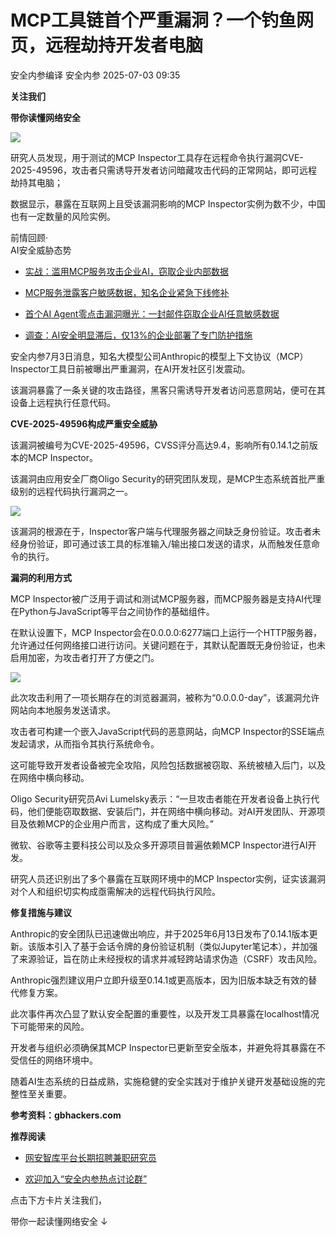 #  MCP工具链首个严重漏洞？一个钓鱼网页，远程劫持开发者电脑  
安全内参编译  安全内参   2025-07-03 09:35  
  
**关注我们**  
  
  
**带你读懂网络安全**  
  
  
![](https://mmbiz.qpic.cn/sz_mmbiz_jpg/FzZb53e8g7s2qrQjEausFHsxCWWyDXfDWqY52e5u2icibRjLMTySh3uq6CCTAkdicjbrichxdAoRvKwP8kBDGZibMNA/640?wx_fmt=jpeg&from=appmsg "")  
  
  
研究人员发现，用于测试的MCP Inspector工具存在远程命令执行漏洞CVE-2025-49596，攻击者只需诱导开发者访问暗藏攻击代码的正常网站，即可远程劫持其电脑；  
  
  
数据显示，暴露在互联网上且受该漏洞影响的MCP Inspector实例为数不少，中国也有一定数量的风险实例。  
  
  
前情回顾·  
AI安全威胁态势  
- [实战：滥用MCP服务攻击企业AI，窃取企业内部数据](https://mp.weixin.qq.com/s?__biz=MzI4NDY2MDMwMw==&mid=2247514575&idx=1&sn=f10507cd61978c02f006c9d9f30ef3f8&scene=21#wechat_redirect)  
  
  
- [MCP服务泄露客户敏感数据，知名企业紧急下线修补](https://mp.weixin.qq.com/s?__biz=MzI4NDY2MDMwMw==&mid=2247514546&idx=1&sn=9e475c8d0292ac7001b0d6491e030db9&scene=21#wechat_redirect)  
  
  
- [首个AI Agent零点击漏洞曝光：一封邮件窃取企业AI任意敏感数据](https://mp.weixin.qq.com/s?__biz=MzI4NDY2MDMwMw==&mid=2247514505&idx=1&sn=df286bcbf807c8444c7f8356b70aef56&scene=21#wechat_redirect)  
  
  
- [调查：AI安全明显滞后，仅13%的企业部署了专门防护措施](https://mp.weixin.qq.com/s?__biz=MzI4NDY2MDMwMw==&mid=2247514538&idx=1&sn=55d6168988c840b001b050b6c3f85311&scene=21#wechat_redirect)  
  
  
  
  
安全内参7月3日消息，知名大模型公司Anthropic的模型上下文协议（MCP）Inspector工具日前被曝出严重漏洞，在AI开发社区引发震动。  
  
该漏洞暴露了一条关键的攻击路径，黑客只需诱导开发者访问恶意网站，便可在其设备上远程执行任意代码。  
  
  
**CVE-2025-49596构成严重安全威胁**  
  
  
该漏洞被编号为CVE-2025-49596，CVSS评分高达9.4，影响所有0.14.1之前版本的MCP Inspector。  
  
该漏洞由应用安全厂商Oligo Security的研究团队发现，是MCP生态系统首批严重级别的远程代码执行漏洞之一。  
  
![](https://mmbiz.qpic.cn/sz_mmbiz_jpg/FzZb53e8g7s2qrQjEausFHsxCWWyDXfDN2C2scKzy1MCL4GEiaiaTeJdCVbqF5zEOldGbyuiak93memPHIyQMwb8Q/640?wx_fmt=jpeg&from=appmsg "")  
  
该漏洞的根源在于，Inspector客户端与代理服务器之间缺乏身份验证。攻击者未经身份验证，即可通过该工具的标准输入/输出接口发送的请求，从而触发任意命令的执行。  
  
  
**漏洞的利用方式**  
  
  
MCP Inspector被广泛用于调试和测试MCP服务器，而MCP服务器是支持AI代理在Python与JavaScript等平台之间协作的基础组件。  
  
在默认设置下，MCP Inspector会在0.0.0.0:6277端口上运行一个HTTP服务器，允许通过任何网络接口进行访问。关键问题在于，其默认配置既无身份验证，也未启用加密，为攻击者打开了方便之门。  
  
![](https://mmbiz.qpic.cn/sz_mmbiz_gif/FzZb53e8g7s2qrQjEausFHsxCWWyDXfDdwzbkvhcOXyngOfJ1aRnZS4Tb8Rp6gfRrhwLsYL5wYbwRlG8xU8qTg/640?wx_fmt=gif&from=appmsg "")  
  
此次攻击利用了一项长期存在的浏览器漏洞，被称为“0.0.0.0-day”，该漏洞允许网站向本地服务发送请求。  
  
攻击者可构建一个嵌入JavaScript代码的恶意网站，向MCP Inspector的SSE端点发起请求，从而指令其执行系统命令。  
  
这可能导致开发者设备被完全攻陷，风险包括数据被窃取、系统被植入后门，以及在网络中横向移动。  
  
Oligo Security研究员Avi Lumelsky表示：“一旦攻击者能在开发者设备上执行代码，他们便能窃取数据、安装后门，并在网络中横向移动。对AI开发团队、开源项目及依赖MCP的企业用户而言，这构成了重大风险。”  
  
微软、谷歌等主要科技公司以及众多开源项目普遍依赖MCP Inspector进行AI开发。  
  
研究人员还识别出了多个暴露在互联网环境中的MCP Inspector实例，证实该漏洞对个人和组织切实构成亟需解决的远程代码执行风险。  
  
  
**修复措施与建议**  
  
  
Anthropic的安全团队已迅速做出响应，并于2025年6月13日发布了0.14.1版本更新。该版本引入了基于会话令牌的身份验证机制（类似Jupyter笔记本），并加强了来源验证，旨在防止未经授权的请求并减轻跨站请求伪造（CSRF）攻击风险。  
  
Anthropic强烈建议用户立即升级至0.14.1或更高版本，因为旧版本缺乏有效的替代修复方案。  
  
此次事件再次凸显了默认安全配置的重要性，以及开发工具暴露在localhost情况下可能带来的风险。  
  
开发者与组织必须确保其MCP Inspector已更新至安全版本，并避免将其暴露在不受信任的网络环境中。  
  
随着AI生态系统的日益成熟，实施稳健的安全实践对于维护关键开发基础设施的完整性至关重要。  
  
  
**参考资料：gbhackers.com**  
  
  
**推荐阅读**  
- [网安智库平台长期招聘兼职研究员](http://mp.weixin.qq.com/s?__biz=MzI4NDY2MDMwMw==&mid=2247499450&idx=2&sn=2da3ca2e0b4d4f9f56ea7f7579afc378&chksm=ebfab99adc8d308c3ba6e7a74bd41beadf39f1b0e38a39f7235db4c305c06caa49ff63a0cc1d&scene=21#wechat_redirect)  
  
  
- [欢迎加入“安全内参热点讨论群”](https://mp.weixin.qq.com/s?__biz=MzI4NDY2MDMwMw==&mid=2247501251&idx=1&sn=8b6ebecbe80c1c72317948494f87b489&chksm=ebfa82e3dc8d0bf595d039e75b446e14ab96bf63cf8ffc5d553b58248dde3424fb18e6947440&token=525430415&lang=zh_CN&scene=21#wechat_redirect)  
  
  
  
  
  
  
  
  
点击下方卡片关注我们，  
  
带你一起读懂网络安全 ↓  
  
  
  
  
